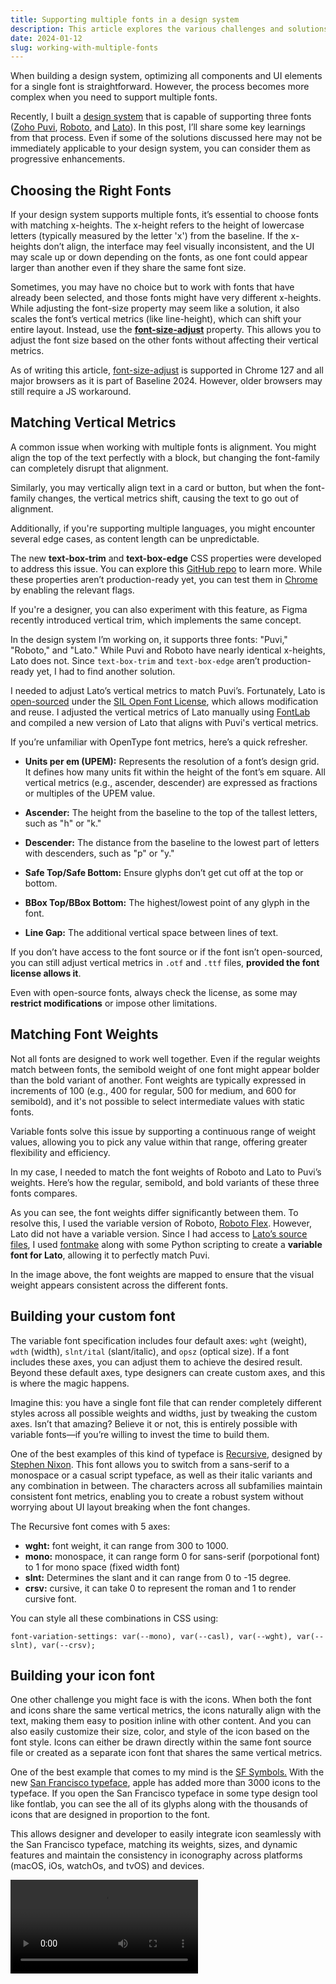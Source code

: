 ```yaml
---
title: Supporting multiple fonts in a design system
description: This article explores the various challenges and solutions involved in supporting multiple fonts in a design system.
date: 2024-01-12
slug: working-with-multiple-fonts
---
```


<script>
  import Info from "$lib/components/markdown/Info.svelte";
  import Fig from "$lib/components/markdown/Fig.svelte";
  import Video from "$lib/components/markdown/Video.svelte";
</script>

<Fig src="/asset/sup-multiple-font/img1.png" alt="" />

When building a design system, optimizing all components and UI elements for a single font is straightforward. However, the process becomes more complex when you need to support multiple fonts.

Recently, I built a [design system](https://deskblocks.mohanvadivel.com) that is capable of supporting three fonts ([Zoho Puvi](https://www.zoho.com/typefaces/puvi/), [Roboto](https://fonts.google.com/specimen/Roboto), and [Lato](https://www.latofonts.com/)). In this post, I’ll share some key learnings from that process. Even if some of the solutions discussed here may not be immediately applicable to your design system, you can consider them as progressive enhancements.

## Choosing the Right Fonts

If your design system supports multiple fonts, it’s essential to choose fonts with matching x-heights. The x-height refers to the height of lowercase letters (typically measured by the letter 'x') from the baseline. If the x-heights don’t align, the interface may feel visually inconsistent, and the UI may scale up or down depending on the fonts, as one font could appear larger than another even if they share the same font size.

<Fig src="/asset/sup-multiple-font/img2.png" alt="Inter and Open Sans shares same x-height" />

Sometimes, you may have no choice but to work with fonts that have already been selected, and those fonts might have very different x-heights. While adjusting the font-size property may seem like a solution, it also scales the font’s vertical metrics (like line-height), which can shift your entire layout. Instead, use the [**font-size-adjust**](https://developer.mozilla.org/en-US/docs/Web/CSS/font-size-adjust) property. This allows you to adjust the font size based on the other fonts without affecting their vertical metrics.

<Fig src="/asset/sup-multiple-font/img3.png" alt="font-size-adjust vs font-size" />

<Info type="info" header="Note:">

As of writing this article, [font-size-adjust](https://developer.mozilla.org/en-US/docs/Web/CSS/font-size-adjust) is supported in Chrome 127 and all major browsers as it is part of Baseline 2024. However, older browsers may still require a JS workaround.
</Info>

## Matching Vertical Metrics

A common issue when working with multiple fonts is alignment. You might align the top of the text perfectly with a block, but changing the font-family can completely disrupt that alignment.

<Fig src="/asset/sup-multiple-font/img4.png" alt="" />

Similarly, you may vertically align text in a card or button, but when the font-family changes, the vertical metrics shift, causing the text to go out of alignment.

<Fig src="/asset/sup-multiple-font/img5.png" alt="" />

Additionally, if you're supporting multiple languages, you might encounter several edge cases, as content length can be unpredictable.

The new **text-box-trim** and **text-box-edge** CSS properties were developed to address this issue. You can explore this [GitHub repo](https://github.com/jantimon/text-box-trim-examples) to learn more. While these properties aren’t production-ready yet, you can test them in [Chrome](https://chromestatus.com/feature/5174589850648576) by enabling the relevant flags.

<Fig src="/asset/sup-multiple-font/img6.webp" alt="text-box-trim in action" />

If you're a designer, you can also experiment with this feature, as Figma recently introduced vertical trim, which implements the same concept.

<Fig src="/asset/sup-multiple-font/img6.png" alt="Figma's vertical trim feature" />

In the design system I’m working on, it supports three fonts: "Puvi," "Roboto," and "Lato." While Puvi and Roboto have nearly identical x-heights, Lato does not. Since `text-box-trim` and `text-box-edge` aren’t production-ready yet, I had to find another solution.

I needed to adjust Lato’s vertical metrics to match Puvi’s. Fortunately, Lato is [open-sourced](https://github.com/latofonts/lato-source) under the [SIL Open Font License](https://openfontlicense.org/), which allows modification and reuse. I adjusted the vertical metrics of Lato manually using [FontLab](https://www.fontlab.com/) and compiled a new version of Lato that aligns with Puvi's vertical metrics.

<Fig src="/asset/sup-multiple-font/img8.png" alt="Altering vertical metrics of the Lato font in FontLab" />

If you’re unfamiliar with OpenType font metrics, here’s a quick refresher.

<Info header="Opentype font metrics:">

<Fig src="/asset/sup-multiple-font/img7.png" alt="" />

- **Units per em (UPEM):** Represents the resolution of a font’s design grid. It defines how many units fit within the height of the font’s em square. All vertical metrics (e.g., ascender, descender) are expressed as fractions or multiples of the UPEM value.

- **Ascender:** The height from the baseline to the top of the tallest letters, such as "h" or "k."

- **Descender:** The distance from the baseline to the lowest part of letters with descenders, such as "p" or "y."

- **Safe Top/Safe Bottom:** Ensure glyphs don’t get cut off at the top or bottom.

- **BBox Top/BBox Bottom:** The highest/lowest point of any glyph in the font.

- **Line Gap:** The additional vertical space between lines of text.

</Info>

If you don’t have access to the font source or if the font isn’t open-sourced, you can still adjust vertical metrics in `.otf` and `.ttf` files, **provided the font license allows it**.

<Info header="Caution:" type="warning">

Even with open-source fonts, always check the license, as some may **restrict modifications** or impose other limitations.

</Info>

## Matching Font Weights

Not all fonts are designed to work well together. Even if the regular weights match between fonts, the semibold weight of one font might appear bolder than the bold variant of another. Font weights are typically expressed in increments of 100 (e.g., 400 for regular, 500 for medium, and 600 for semibold), and it's not possible to select intermediate values with static fonts.

Variable fonts solve this issue by supporting a continuous range of weight values, allowing you to pick any value within that range, offering greater flexibility and efficiency.

In my case, I needed to match the font weights of Roboto and Lato to Puvi’s weights. Here’s how the regular, semibold, and bold variants of these three fonts compares.

<Fig src="/asset/sup-multiple-font/img9.png" alt="Default font-weight mapping between fonts" />

As you can see, the font weights differ significantly between them. To resolve this, I used the variable version of Roboto, [Roboto Flex](https://github.com/googlefonts/roboto-flex). However, Lato did not have a variable version. Since I had access to [Lato’s source files](https://github.com/latofonts/lato-source), I used [fontmake](https://github.com/googlefonts/fontmake) along with some Python scripting to create a **variable font for Lato**, allowing it to perfectly match Puvi.

<Fig src="/asset/sup-multiple-font/img9a.png" alt="Font-weight mapping with variable fonts" />

In the image above, the font weights are mapped to ensure that the visual weight appears consistent across the different fonts.

## Building your custom font

The variable font specification includes four default axes: `wght` (weight), `wdth` (width), `slnt/ital` (slant/italic), and `opsz` (optical size). If a font includes these axes, you can adjust them to achieve the desired result. Beyond these default axes, type designers can create custom axes, and this is where the magic happens.

Imagine this: you have a single font file that can render completely different styles across all possible weights and widths, just by tweaking the custom axes. Isn’t that amazing? Believe it or not, this is entirely possible with variable fonts—if you’re willing to invest the time to build them.

One of the best examples of this kind of typeface is [Recursive](https://www.recursive.design/), designed by [Stephen Nixon](https://github.com/arrowtype). This font allows you to switch from a sans-serif to a monospace or a casual script typeface, as well as their italic variants and any combination in between. The characters across all subfamilies maintain consistent font metrics, enabling you to create a robust system without worrying about UI layout breaking when the font changes.

<Fig src="/asset/sup-multiple-font/img10.png" alt="Recursive sans with its 64 default variants" />

<Info header="Recursive Variable Axes:">

The Recursive font comes with 5 axes:
- **wght:** font weight, it can range from 300 to 1000.
- **mono:** monospace, it can range form 0 for sans-serif (porpotional font) to 1 for mono space (fixed width font)
- **slnt:** Determines the slant and it can range from 0 to -15 degree.
- **crsv:** cursive, it can take 0 to represent the roman and 1 to render cursive font.

You can style all these combinations in CSS using:
```
font-variation-settings: var(--mono), var(--casl), var(--wght), var(--slnt), var(--crsv);
```

</Info>

## Building your icon font

One other challenge you might face is with the icons. When both the font and icons share the same vertical metrics, the icons naturally align with the text, making them easy to position inline with other content. And you can also easily customize their size, color, and style of the icon based on the font style. Icons can either be drawn directly within the same font source file or created as a separate icon font that shares the same vertical metrics.

One of the best example that comes to my mind is the [SF Symbols.](https://developer.apple.com/sf-symbols/) With the new [San Francisco typeface](https://developer.apple.com/fonts/), apple has added more than 3000 icons to the typeface. If you open the San Francisco typeface in some type design tool like fontlab, you can see the all of its glyphs along with the thousands of icons that are designed in proportion to the font. 

This allows designer and developer to easily integrate icon seamlessly with the San Francisco typeface, matching its weights, sizes, and dynamic features and maintain the consistency in iconography across platforms (macOS, iOs, watchOs, and tvOS) and devices.

<Video src="/asset/sup-multiple-font/sf.mp4" alt="SF pro text font glyphs" />

## Further readings

- https://learntype.eu/
- https://blog.typekit.com/2016/09/14/variable-fonts-a-new-kind-of-font-for-flexible-design/
- https://web.dev/articles/variable-fonts
- https://practice.typekit.com/lesson/caring-about-opentype-features/
- https://blog.typekit.com/2012/05/23/type-study-pairing-typefaces/
